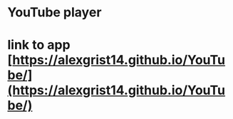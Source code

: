 # YouTube player
# link to app [https://alexgrist14.github.io/YouTube/](https://alexgrist14.github.io/YouTube/)
